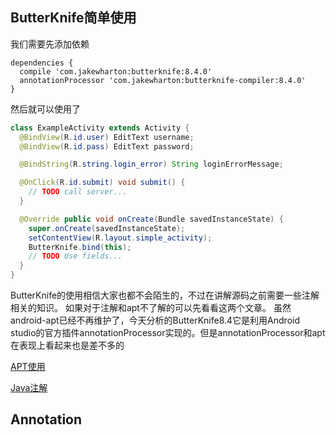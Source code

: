 ## ButterKnife简单使用
我们需要先添加依赖
```
dependencies {
  compile 'com.jakewharton:butterknife:8.4.0'
  annotationProcessor 'com.jakewharton:butterknife-compiler:8.4.0'
}
```
然后就可以使用了
```java
class ExampleActivity extends Activity {
  @BindView(R.id.user) EditText username;
  @BindView(R.id.pass) EditText password;

  @BindString(R.string.login_error) String loginErrorMessage;

  @OnClick(R.id.submit) void submit() {
    // TODO call server...
  }

  @Override public void onCreate(Bundle savedInstanceState) {
    super.onCreate(savedInstanceState);
    setContentView(R.layout.simple_activity);
    ButterKnife.bind(this);
    // TODO Use fields...
  }
}
```
ButterKnife的使用相信大家也都不会陌生的，不过在讲解源码之前需要一些注解相关的知识。
如果对于注解和apt不了解的可以先看看这两个文章。
虽然android-apt已经不再维护了，今天分析的ButterKnife8.4它是利用Android studio的官方插件annotationProcessor实现的。但是annotationProcessor和apt在表现上看起来也是差不多的

[APT使用](https://github.com/whyalwaysmea/LearningNotes/blob/master/Android/APT.md)

[Java注解](https://github.com/whyalwaysmea/LearningNotes/blob/master/Java/%E6%B3%A8%E8%A7%A3.md)

## Annotation
